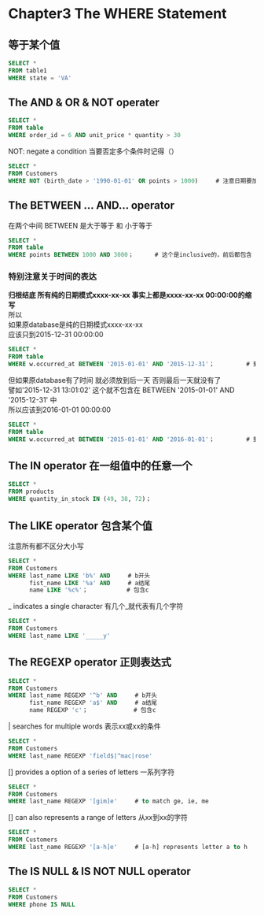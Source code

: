 # Chapter3 The WHERE Statement
## 等于某个值
``` sql
SELECT *
FROM table1
WHERE state = 'VA'
```

## The AND & OR & NOT operater
``` sql
SELECT *
FROM table
WHERE order_id = 6 AND unit_price * quantity > 30
```
NOT: negate a condition 当要否定多个条件时记得（）
``` sql
SELECT *
FROM Customers
WHERE NOT (birth_date > '1990-01-01' OR points > 1000)     # 注意日期要加''
```

## The BETWEEN ... AND... operator
在两个中间 BETWEEN 是大于等于 和 小于等于
``` sql
SELECT *
FROM table
WHERE points BETWEEN 1000 AND 3000；      # 这个是inclusive的，前后都包含
```
### 特别注意关于时间的表达 
**归根结底 所有纯的日期模式xxxx-xx-xx 事实上都是xxxx-xx-xx 00:00:00的缩写**  
所以  
如果原database是纯的日期模式xxxx-xx-xx  
应该只到2015-12-31 00:00:00
``` sql
SELECT *
FROM table
WHERE w.occurred_at BETWEEN '2015-01-01' AND '2015-12-31'；         # 到凌晨0点 这里指的是2015全年
```
但如果原database有了时间 就必须放到后一天 否则最后一天就没有了  
譬如'2015-12-31 13:01:02' 这个就不包含在 BETWEEN '2015-01-01' AND '2015-12-31' 中  
所以应该到2016-01-01 00:00:00
``` sql
SELECT *
FROM table
WHERE w.occurred_at BETWEEN '2015-01-01' AND '2016-01-01'；         # 到凌晨0点 这里指的是2015全年
```

## The IN operator 在一组值中的任意一个
``` sql
SELECT *
FROM products
WHERE quantity_in_stock IN (49, 38, 72)；
```

## The LIKE operator 包含某个值
注意所有都不区分大小写
``` sql
SELECT *
FROM Customers
WHERE last_name LIKE 'b%' AND     # b开头
      fist_name LIKE '%a' AND     # a结尾
      name LIKE '%c%'；           # 包含c
```
_ indicates a single character 有几个_就代表有几个字符
``` sql
SELECT *
FROM Customers
WHERE last_name LIKE '_____y'
```

## The REGEXP operator 正则表达式
``` sql
SELECT *
FROM Customers
WHERE last_name REGEXP '^b' AND     # b开头
      fist_name REGEXP 'a$' AND     # a结尾
      name REGEXP 'c'；             # 包含c
```
| searches for multiple words 表示xx或xx的条件
``` sql
SELECT *
FROM Customers
WHERE last_name REGEXP 'field$|^mac|rose'     
```
[] provides a option of a series of letters 一系列字符
``` sql
SELECT *
FROM Customers
WHERE last_name REGEXP '[gim]e'     # to match ge, ie, me
```
[] can also represents a range of letters 从xx到xx的字符
``` sql
SELECT *
FROM Customers
WHERE last_name REGEXP '[a-h]e'     # [a-h] represents letter a to h
```

## The IS NULL & IS NOT NULL operator
``` sql
SELECT *
FROM Customers
WHERE phone IS NULL
```

## 
